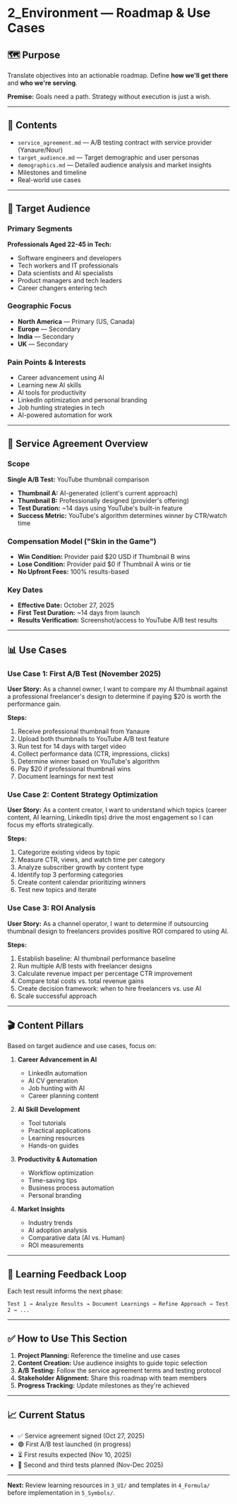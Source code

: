 # 2_Environment — Roadmap & Use Cases

## 🗺️ Purpose

Translate objectives into an actionable roadmap. Define **how we'll get there** and **who we're serving**.

**Premise:** Goals need a path. Strategy without execution is just a wish.

---

## 📄 Contents

- `service_agreement.md` — A/B testing contract with service provider (Yanaure/Nour)
- `target_audience.md` — Target demographic and user personas
- `demographics.md` — Detailed audience analysis and market insights
- Milestones and timeline
- Real-world use cases

---

## 👥 Target Audience

### Primary Segments

**Professionals Aged 22-45 in Tech:**
- Software engineers and developers
- Tech workers and IT professionals
- Data scientists and AI specialists
- Product managers and tech leaders
- Career changers entering tech

### Geographic Focus
- **North America** — Primary (US, Canada)
- **Europe** — Secondary
- **India** — Secondary
- **UK** — Secondary

### Pain Points & Interests
- Career advancement using AI
- Learning new AI skills
- AI tools for productivity
- LinkedIn optimization and personal branding
- Job hunting strategies in tech
- AI-powered automation for work

---

## 💼 Service Agreement Overview

### Scope
**Single A/B Test:** YouTube thumbnail comparison
- **Thumbnail A:** AI-generated (client's current approach)
- **Thumbnail B:** Professionally designed (provider's offering)
- **Test Duration:** ~14 days using YouTube's built-in feature
- **Success Metric:** YouTube's algorithm determines winner by CTR/watch time

### Compensation Model ("Skin in the Game")
- **Win Condition:** Provider paid $20 USD if Thumbnail B wins
- **Lose Condition:** Provider paid $0 if Thumbnail A wins or tie
- **No Upfront Fees:** 100% results-based

### Key Dates
- **Effective Date:** October 27, 2025
- **First Test Duration:** ~14 days from launch
- **Results Verification:** Screenshot/access to YouTube A/B test results

---

## 📊 Use Cases

### Use Case 1: First A/B Test (November 2025)
**User Story:** As a channel owner, I want to compare my AI thumbnail against a professional freelancer's design to determine if paying $20 is worth the performance gain.

**Steps:**
1. Receive professional thumbnail from Yanaure
2. Upload both thumbnails to YouTube A/B test feature
3. Run test for 14 days with target video
4. Collect performance data (CTR, impressions, clicks)
5. Determine winner based on YouTube's algorithm
6. Pay $20 if professional thumbnail wins
7. Document learnings for next test

### Use Case 2: Content Strategy Optimization
**User Story:** As a content creator, I want to understand which topics (career content, AI learning, LinkedIn tips) drive the most engagement so I can focus my efforts strategically.

**Steps:**
1. Categorize existing videos by topic
2. Measure CTR, views, and watch time per category
3. Analyze subscriber growth by content type
4. Identify top 3 performing categories
5. Create content calendar prioritizing winners
6. Test new topics and iterate

### Use Case 3: ROI Analysis
**User Story:** As a channel operator, I want to determine if outsourcing thumbnail design to freelancers provides positive ROI compared to using AI.

**Steps:**
1. Establish baseline: AI thumbnail performance baseline
2. Run multiple A/B tests with freelancer designs
3. Calculate revenue impact per percentage CTR improvement
4. Compare total costs vs. total revenue gains
5. Create decision framework: when to hire freelancers vs. use AI
6. Scale successful approach

---

## 🎬 Content Pillars

Based on target audience and use cases, focus on:

1. **Career Advancement in AI**
   - LinkedIn automation
   - AI CV generation
   - Job hunting with AI
   - Career planning content

2. **AI Skill Development**
   - Tool tutorials
   - Practical applications
   - Learning resources
   - Hands-on guides

3. **Productivity & Automation**
   - Workflow optimization
   - Time-saving tips
   - Business process automation
   - Personal branding

4. **Market Insights**
   - Industry trends
   - AI adoption analysis
   - Comparative data (AI vs. Human)
   - ROI measurements

---

## 🔄 Learning Feedback Loop

Each test result informs the next phase:

```
Test 1 → Analyze Results → Document Learnings → Refine Approach → Test 2 → ...
```

---

## ✅ How to Use This Section

1. **Project Planning:** Reference the timeline and use cases
2. **Content Creation:** Use audience insights to guide topic selection
3. **A/B Testing:** Follow the service agreement terms and testing protocol
4. **Stakeholder Alignment:** Share this roadmap with team members
5. **Progress Tracking:** Update milestones as they're achieved

---

## 📈 Current Status

- ✅ Service agreement signed (Oct 27, 2025)
- 🟢 First A/B test launched (in progress)
- ⏳ First results expected (Nov 10, 2025)
- 🔲 Second and third tests planned (Nov-Dec 2025)

---

**Next:** Review learning resources in `3_UI/` and templates in `4_Formula/` before implementation in `5_Symbols/`.